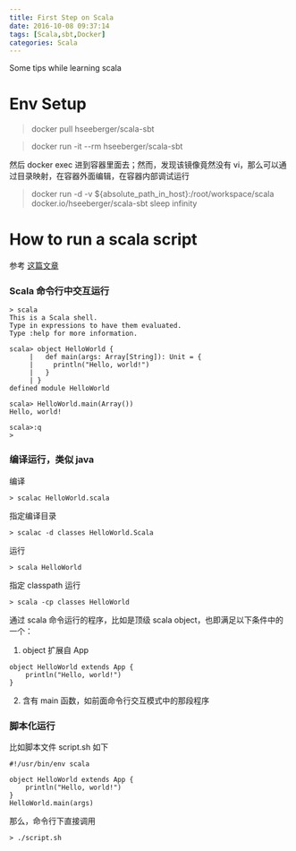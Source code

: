 ```yaml
---
title: First Step on Scala
date: 2016-10-08 09:37:14
tags: [Scala,sbt,Docker]
categories: Scala
---
```


Some tips while learning scala

<!-- more -->

Env Setup
==========

> docker pull hseeberger/scala-sbt

> docker run -it --rm hseeberger/scala-sbt

然后 docker exec 进到容器里面去；然而，发现该镜像竟然没有 vi，那么可以通过目录映射，在容器外面编辑，在容器内部调试运行

> docker run -d -v ${absolute_path_in_host}:/root/workspace/scala docker.io/hseeberger/scala-sbt sleep infinity


How to run a scala script
============================

参考 [这篇文章](http://www.scala-lang.org/documentation/getting-started.html)

### Scala 命令行中交互运行

```
> scala
This is a Scala shell.
Type in expressions to have them evaluated.
Type :help for more information.

scala> object HelloWorld {
     |   def main(args: Array[String]): Unit = {
     |     println("Hello, world!")
     |   }
     | }
defined module HelloWorld

scala> HelloWorld.main(Array())
Hello, world!

scala>:q
>
```

### 编译运行，类似 java

编译
```
> scalac HelloWorld.scala
```

指定编译目录
```
> scalac -d classes HelloWorld.Scala
```

运行
```
> scala HelloWorld
```

指定 classpath 运行
```
> scala -cp classes HelloWorld
```

通过 scala 命令运行的程序，比如是顶级 scala object，也即满足以下条件中的一个：

1. object 扩展自 App
```
object HelloWorld extends App {
    println("Hello, world!")
}
```

2. 含有 main 函数，如前面命令行交互模式中的那段程序

### 脚本化运行

比如脚本文件 script.sh 如下
```
#!/usr/bin/env scala

object HelloWorld extends App {
    println("Hello, world!")
}
HelloWorld.main(args)
```

那么，命令行下直接调用
```
> ./script.sh
```
